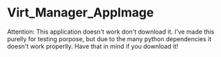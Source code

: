 # Virt_Manager_AppImage

Attention: This application doesn't work don't download it.
I've made this purelly for testing porpose, but due to the many python dependencies it doesn't work properlly.
Have that in mind if you download it!
